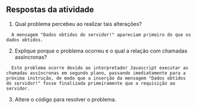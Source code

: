 ## Respostas da atividade
1. Qual problema percebeu ao realizar tais alterações?
```
  A mensagem "Dados obtidos do servidor!" apareciam primeiro do que os dados obtidos.
```
2. Explique porque o problema ocorreu e o qual a relação com chamadas assíncronas?
```
  Este problema ocorre devido ao interpretador Javascript executar as chamadas assíncronas em segundo plano, passando imediatamente para a próxima instrução, de modo que a inserção da mensagem "Dados obtidos do servidor!" fosse finalizada primeiramente que a requisição ao servidor.
```
3. Altere o código para resolver o problema.
